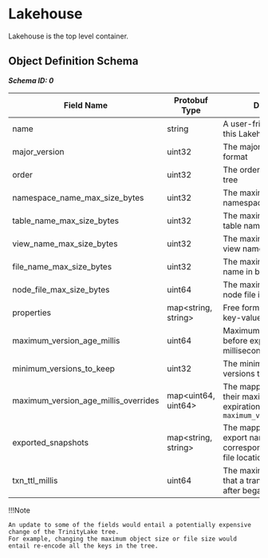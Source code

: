 # Lakehouse

Lakehouse is the top level container.

## Object Definition Schema

***Schema ID: 0***

| Field Name                           | Protobuf Type       | Description                                                                                                    | Required? | Default            |
|--------------------------------------|---------------------|----------------------------------------------------------------------------------------------------------------|-----------|--------------------|
| name                                 | string              | A user-friendly name of this Lakehouse                                                                         | Yes       |                    |
| major_version                        | uint32              | The major version of the format                                                                                | No        | 0                  |
| order                                | uint32              | The order of the B-epsilon tree                                                                                | No        | 128                |
| namespace_name_max_size_bytes        | uint32              | The maximum size of a namespace name in bytes                                                                  | No        | 100                |
| table_name_max_size_bytes            | uint32              | The maximum size of a table name in bytes                                                                      | No        | 100                |
| view_name_max_size_bytes             | uint32              | The maximum size of a view name in bytes                                                                       | No        | 100                |
| file_name_max_size_bytes             | uint32              | The maximum size of a file name in bytes                                                                       | No        | 200                |
| node_file_max_size_bytes             | uint64              | The maximum size of a node file in bytes                                                                       | No        | 1048576 (1MB)      |
| properties                           | map<string, string> | Free form user-defined key-value string properties                                                             | No        |                    |
| maximum_version_age_millis           | uint64              | Maximum age of a version before expiration in millisecond                                                      | No        | 604800000 (7 days) |
| minimum_versions_to_keep             | uint32              | The minimum number of versions to keep                                                                         | No        | 3                  |
| maximum_version_age_millis_overrides | map<uint64, uint64> | The mapping of versions to their maximum age before expiration, if different from `maximum_version_age_millis` | No        |                    |
| exported_snapshots                   | map<string, string> | The mapping of snapshot export name and corresponding root node file location                                  | No        |                    |
| txn_ttl_millis                       | uint64              | The maximum time duration that a transaction is valid after began in millisecond                               | No        | 604800000 (7 days) |

!!!Note

    An update to some of the fields would entail a potentially expensive change of the TrinityLake tree.
    For example, changing the maximum object size or file size would entail re-encode all the keys in the tree.
